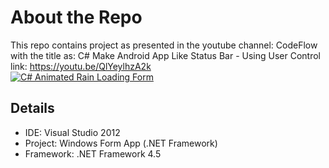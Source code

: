 # About the Repo
This repo contains project as presented in the youtube channel: CodeFlow  
with the title as: C# Make Android App Like Status Bar - Using User Control  
link: https://youtu.be/QlYeylhzA2k  
[![C# Animated Rain Loading Form](https://img.youtube.com/vi/QlYeylhzA2k/0.jpg)](https://www.youtube.com/watch?v=QlYeylhzA2k)  

## Details
 - IDE: Visual Studio 2012
 - Project: Windows Form App (.NET Framework)
 - Framework: .NET Framework 4.5
